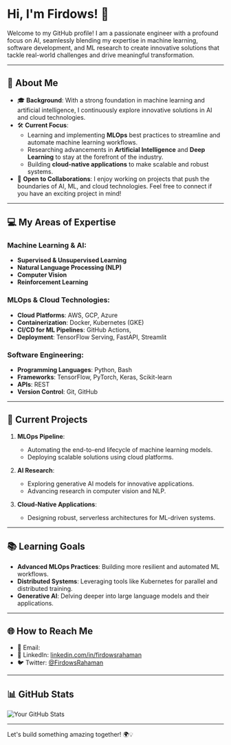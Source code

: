 # Hi, I'm Firdows! 👋

Welcome to my GitHub profile! I am a passionate engineer with a profound focus on AI, seamlessly blending my expertise in machine learning, software development, and ML research to create innovative solutions that tackle real-world challenges and drive meaningful transformation.

---

## 🌟 About Me

- 🎓 **Background**: With a strong foundation in machine learning and artificial intelligence, I continuously explore innovative solutions in AI and cloud technologies.
- 🛠️ **Current Focus**: 
  - Learning and implementing **MLOps** best practices to streamline and automate machine learning workflows.
  - Researching advancements in **Artificial Intelligence** and **Deep Learning** to stay at the forefront of the industry.
  - Building **cloud-native applications** to make scalable and robust systems.
- 🤝 **Open to Collaborations**: I enjoy working on projects that push the boundaries of AI, ML, and cloud technologies. Feel free to connect if you have an exciting project in mind!

---

## 💻 My Areas of Expertise

### Machine Learning & AI:
- **Supervised & Unsupervised Learning**
- **Natural Language Processing (NLP)**
- **Computer Vision**
- **Reinforcement Learning**

### MLOps & Cloud Technologies:
- **Cloud Platforms**: AWS, GCP, Azure
- **Containerization**: Docker, Kubernetes (GKE)
- **CI/CD for ML Pipelines**: GitHub Actions,
- **Deployment**: TensorFlow Serving, FastAPI, Streamlit

### Software Engineering:
- **Programming Languages**: Python, Bash
- **Frameworks**: TensorFlow, PyTorch, Keras, Scikit-learn
- **APIs**: REST
- **Version Control**: Git, GitHub

---

## 🚀 Current Projects

1. **MLOps Pipeline**:
   - Automating the end-to-end lifecycle of machine learning models.
   - Deploying scalable solutions using cloud platforms.

2. **AI Research**:
   - Exploring generative AI models for innovative applications.
   - Advancing research in computer vision and NLP.

3. **Cloud-Native Applications**:
   - Designing robust, serverless architectures for ML-driven systems.

---

## 📚 Learning Goals

- **Advanced MLOps Practices**: Building more resilient and automated ML workflows.
- **Distributed Systems**: Leveraging tools like Kubernetes for parallel and distributed training.
- **Generative AI**: Delving deeper into large language models and their applications.

---

## 🌐 How to Reach Me

- 📧 Email: 
- 💼 LinkedIn: [linkedin.com/in/firdowsrahaman](https://www.linkedin.com/in/firdowsrahaman/)
- 🐦 Twitter: [@FirdowsRahaman](https://twitter.com/FirdowsRahaman)

---

## 📊 GitHub Stats

![Your GitHub Stats](https://github-readme-stats.vercel.app/api?username=FirdowsRahaman&show_icons=true&theme=radical)

---

Let's build something amazing together! 🌍💡
